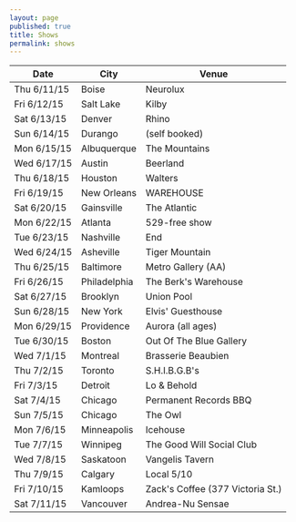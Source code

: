 ```yaml
---
layout: page
published: true
title: Shows
permalink: shows
---
```



| Date        | City         | Venue                            |
|-------------|--------------|----------------------------------|
| Thu 6/11/15 | Boise        | Neurolux                         |
| Fri 6/12/15 | Salt Lake    | Kilby                            |
| Sat 6/13/15 | Denver       | Rhino                            |
| Sun 6/14/15 | Durango      | (self booked)                    |
| Mon 6/15/15 | Albuquerque  | The Mountains                    |
| Wed 6/17/15 | Austin       | Beerland                         |
| Thu 6/18/15 | Houston      | Walters                          |
| Fri 6/19/15 | New Orleans  | WAREHOUSE                        |
| Sat 6/20/15 | Gainsville   | The Atlantic                     |
| Mon 6/22/15 | Atlanta      | 529-free show                    |
| Tue 6/23/15 | Nashville    | End                              |
| Wed 6/24/15 | Asheville    | Tiger Mountain                   |
| Thu 6/25/15 | Baltimore    | Metro Gallery (AA)               |
| Fri 6/26/15 | Philadelphia | The Berk's Warehouse             |
| Sat 6/27/15 | Brooklyn     | Union Pool                       |
| Sun 6/28/15 | New York     | Elvis' Guesthouse                |
| Mon 6/29/15 | Providence   | Aurora (all ages)                |
| Tue 6/30/15 | Boston       | Out Of The Blue Gallery          |
| Wed 7/1/15  | Montreal     | Brasserie Beaubien               |
| Thu 7/2/15  | Toronto      | S.H.I.B.G.B's                    |
| Fri 7/3/15  | Detroit      | Lo & Behold                      |
| Sat 7/4/15  | Chicago      | Permanent Records BBQ            |
| Sun 7/5/15  | Chicago      | The Owl                          |
| Mon 7/6/15  | Minneapolis  | Icehouse                         |
| Tue 7/7/15  | Winnipeg     | The Good Will Social Club        |
| Wed 7/8/15  | Saskatoon    | Vangelis Tavern                  |
| Thu 7/9/15  | Calgary      | Local 5/10                       |
| Fri 7/10/15 | Kamloops     | Zack's Coffee (377 Victoria St.) |
| Sat 7/11/15 | Vancouver    | Andrea-Nu Sensae                 |
